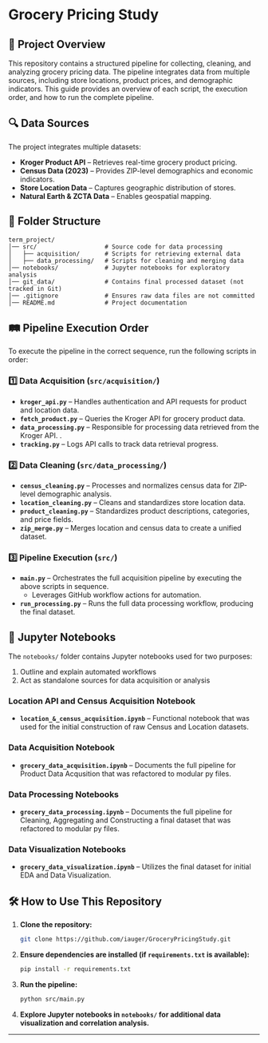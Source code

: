 # Grocery Pricing Study

## 📌 Project Overview
This repository contains a structured pipeline for collecting, cleaning, and analyzing grocery pricing data. The pipeline integrates data from multiple sources, including store locations, product prices, and demographic indicators. This guide provides an overview of each script, the execution order, and how to run the complete pipeline.

## 🔍 Data Sources
The project integrates multiple datasets:
- **Kroger Product API** – Retrieves real-time grocery product pricing.
- **Census Data (2023)** – Provides ZIP-level demographics and economic indicators.
- **Store Location Data** – Captures geographic distribution of stores.
- **Natural Earth & ZCTA Data** – Enables geospatial mapping.

## 📂 Folder Structure
```
term_project/
│── src/                   # Source code for data processing
│   ├── acquisition/       # Scripts for retrieving external data
│   ├── data_processing/   # Scripts for cleaning and merging data
│── notebooks/             # Jupyter notebooks for exploratory analysis
│── git_data/              # Contains final processed dataset (not tracked in Git)
│── .gitignore             # Ensures raw data files are not committed
│── README.md              # Project documentation
```

## 🛤️ Pipeline Execution Order
To execute the pipeline in the correct sequence, run the following scripts in order:

### 1️⃣ Data Acquisition (`src/acquisition/`)
- **`kroger_api.py`** – Handles authentication and API requests for product and location data.
- **`fetch_product.py`** – Queries the Kroger API for grocery product data.
- **`data_processing.py`** – Responsible for processing data retrieved from the Kroger API. .
- **`tracking.py`** – Logs API calls to track data retrieval progress.

### 2️⃣ Data Cleaning (`src/data_processing/`)
- **`census_cleaning.py`** – Processes and normalizes census data for ZIP-level demographic analysis.
- **`location_cleaning.py`** – Cleans and standardizes store location data.
- **`product_cleaning.py`** – Standardizes product descriptions, categories, and price fields.
- **`zip_merge.py`** – Merges location and census data to create a unified dataset.

### 3️⃣ Pipeline Execution (`src/`)
- **`main.py`** – Orchestrates the full acquisition pipeline by executing the above scripts in sequence.
  - Leverages GitHub  workflow actions for automation.   
- **`run_processing.py`** – Runs the full data processing workflow, producing the final dataset.

## 📓 Jupyter Notebooks
The `notebooks/` folder contains Jupyter notebooks used for two purposes:
  1) Outline and explain automated  workflows
  2) Act as standalone sources for data acquisition or analysis

### Location API and Census Acquisition Notebook
- **`location_&_census_acquisition.ipynb`** – Functional notebook  that was used for  the initial construction of raw Census and Location datasets.

### Data Acquisition Notebook
- **`grocery_data_acquisition.ipynb`** – Documents the full pipeline for Product Data Acqusition that was refactored to modular py files.

### Data Processing Notebooks
- **`grocery_data_processing.ipynb`** – Documents the full pipeline for Cleaning, Aggregating and Constructing a final dataset that was refactored to modular py files.

### Data Visualization Notebooks
- **`grocery_data_visualization.ipynb`** – Utilizes the final  dataset for initial EDA and Data Visualization.

## 🛠 How to Use This Repository
1. **Clone the repository:**
   ```bash
   git clone https://github.com/iauger/GroceryPricingStudy.git
   ```
2. **Ensure dependencies are installed (if `requirements.txt` is available):**
   ```bash
   pip install -r requirements.txt
   ```
3. **Run the pipeline:**
   ```bash
   python src/main.py
   ```
4. **Explore Jupyter notebooks in `notebooks/` for additional data visualization and correlation analysis.**
---
